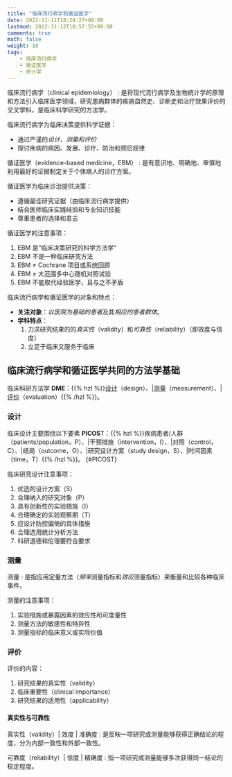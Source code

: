 ```yaml
---
title: "临床流行病学和循证医学"
date: 2022-11-11T18:24:27+08:00
lastmod: 2022-11-12T18:57:55+08:00
comments: true
math: false
weight: 10
tags:
    - 临床流行病学
    - 循证医学
    - 统计学
---
```


临床流行病学（clinical epidemiology）
: 是将现代流行病学及生物统计学的原理和方法引入临床医学领域，研究患病群体的疾病自然史、诊断史和治疗效果评价的交叉学科，是临床科学研究的方法学。

临床流行病学为临床决策提供科学证据：

- 通过严谨的*设计、测量和评价*
- 探讨疾病的病因、发展、诊疗、防治和预后规律

循证医学（evidence-based medicine，EBM）
: 是有意识地、明确地、审慎地利用最好的证据制定关于个体病人的诊疗方案。

循证医学为临床诊治提供决策：

- 遵循最佳研究证据（由临床流行病学提供）
- 结合医师临床实践经验和专业知识技能
- 尊重患者的选择和意志

<!--more-->

循证医学的注意事项：

1. EBM 是“临床决策研究的科学方法学”
2. EBM 不是一种临床研究方法
3. EBM ≠ Cochrane 项目或系统回顾
4. EBM ≠ 大范围多中心随机对照试验
5. EBM 不能取代经验医学，且与之不矛盾

临床流行病学和循证医学的对象和特点：

- **关注对象**：*以医院为基础的患者*及其*相应的患者群体*。
- **学科特点**：
    1. 力求研究结果的的*真实性*（validity）和*可靠性*（reliability）（即效度与信度）
    2. 立足于临床又服务于临床

## 临床流行病学和循证医学共同的方法学基础

临床科研方法学 **DME**：{{% hzl %}}[设计](#设计)（design）、|[测量](#测量)（measurement）、|[评价](#评价)（evaluation）{{% /hzl %}}。

### 设计

临床设计主要围绕以下要素 **PICOS**T：{{% hzl %}}疾病患者/人群（patients/population，P）、|干预措施（intervention，I）、|对照（control，C）、|结局（outcome，O）、|研究设计方案（study design，S）、|时间因素（time，T）{{% /hzl %}}。
{#PICOST}

临床研究设计注意事项：

1. 优选的设计方案（S）
2. 合理纳入的研究对象（P）
3. 具有创新性的实验措施（I）
4. 合理确定的实验观察期（T）
5. 应设计防控偏倚的具体措施
6. 合理选用统计分析方法
7. 科研道德和伦理要符合要求

### 测量

测量
: 是指应用定量方法（*频率*测量指标和*效应*测量指标）来衡量和比较各种临床事件。

测量的注意事项：

1. 实验措施或暴露因素的效应性和可度量性
2. 测量方法的敏感性和特异性
3. 测量指标的临床意义或实际价值

### 评价

评价的内容：

1. 研究结果的真实性（validity）
2. 临床重要性（clinical importance）
3. 研究结果的适用性（applicability）

#### 真实性与可靠性

真实性（validity）| 效度 | 准确度
: 是反映一项研究或测量能够获得正确结论的程度，分为内部一致性和外部一致性。

可靠度（reliability）| 信度 | 精确度
: 指一项研究或测量能够多次获得同一结论的稳定程度。
